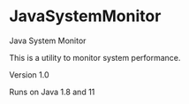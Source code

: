 # JavaSystemMonitor
Java System Monitor

This is a utility to monitor system performance.

Version 1.0

Runs on Java 1.8 and 11
